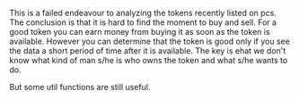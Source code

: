 This is a failed endeavour to analyzing the tokens recently listed on pcs. The conclusion is that it is hard to find the moment to buy and sell. For a good token you can earn money from buying it as soon as the token is available. However you can determine that the token is good only if you see the data a short period of time after it is available. The key is ehat we don't know what kind of man s/he is who owns the token and what s/he wants to do.

But some util functions are still useful.

